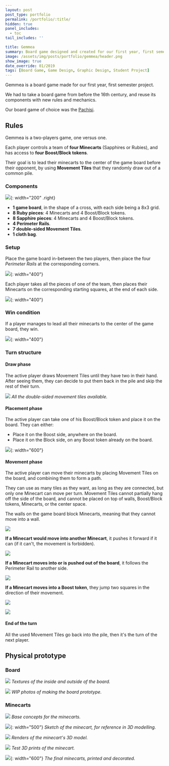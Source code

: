 ```yaml
---
layout: post
post_type: portfolio
permalink: /portfolio/:title/
hidden: true
panel_includes:
  - toc
tail_includes: ''

title: Gemmea
summary: Board game designed and created for our first year, first semester project.
image: /assets/img/posts/portfolio/gemmea/header.png
show_image: true
date_override: 01/2019
tags: [Board Game, Game Design, Graphic Design, Student Project]
---
```


Gemmea is a board game made for our first year, first semester project.

We had to take a board game from before the 16th century, and reuse its components with new rules and mechanics.

Our board game of choice was the [Pachisi](https://en.wikipedia.org/wiki/Pachisi).

## Rules

Gemmea is a two-players game, one versus one.

Each player controls a team of **four Minecarts** (Sapphires or Rubies), and has access to **four Boost/Block tokens**.

Their goal is to lead their minecarts to the center of the game board before their opponent, by using **Movement Tiles** that they randomly draw out of a common pile.

### Components

![](/assets/img/posts/portfolio/gemmea/components.png){:  width="200" .right}

- **1 game board**, in the shape of a cross, with each side being a 8x3 grid.
- **8 Ruby pieces**: 4 Minecarts and 4 Boost/Block tokens.
- **8 Sapphire pieces**: 4 Minecarts and 4 Boost/Block tokens.
- **4 Perimeter Rails**.
- **7 double-sided Movement Tiles**.
- **1 cloth bag**.

### Setup

Place the game board in-between the two players, then place the four *Perimeter Rails* at the corresponding corners.

![](/assets/img/posts/portfolio/gemmea/perimeter_rails_placement.png){:  width="400"}

Each player takes all the pieces of one of the team, then places their Minecarts on the corresponding starting squares, at the end of each side.

![](/assets/img/posts/portfolio/gemmea/minecart_placement.png){:  width="400"}

### Win condition

If a player manages to lead all their minecarts to the center of the game board, they win.

![](/assets/img/posts/portfolio/gemmea/win_cond.png){:  width="400"}

### Turn structure

#### Draw phase

The active player draws Movement Tiles until they have two in their hand. After seeing them, they can decide to put them back in the pile and skip the rest of their turn.

![](/assets/img/posts/portfolio/gemmea/all_tiles.png)
_All the double-sided movement tiles available._

#### Placement phase

The active player can take one of his Boost/Block token and place it on the board.
They can either:
- Place it on the Boost side, anywhere on the board.
- Place it on the Block side, on any Boost token already on the board.

![](/assets/img/posts/portfolio/gemmea/boost_block_token_placement.png){: width="600"}

#### Movement phase

The active player can move their minecarts by placing Movement Tiles on the board, and combining them to form a path.

They can use as many tiles as they want, as long as they are connected, but only one Minecart can move per turn. Movement Tiles cannot partially hang off the side of the board, and cannot be placed on top of walls, Boost/Block tokens, Minecarts, or the center space.

The walls on the game board block Minecarts, meaning that they cannot move into a wall.

![](/assets/img/posts/portfolio/gemmea/minecart_movement.png)

**If a Minecart would move into another Minecart**, it pushes it forward if it can (if it can't, the movement is forbidden).

![](/assets/img/posts/portfolio/gemmea/minecart_push.png)

**If a Minecart moves into or is pushed out of the board**, it follows the Perimeter Rail to another side.

![](/assets/img/posts/portfolio/gemmea/perimeter_rail_movement.png)

**If a Minecart moves into a Boost token**, they jump two squares in the direction of their movement.

![](/assets/img/posts/portfolio/gemmea/boost_movement.png)

![](/assets/img/posts/portfolio/gemmea/boost_movement_2.png)

#### End of the turn

All the used Movement Tiles go back into the pile, then it's the turn of the next player.

## Physical prototype

### Board

![](/assets/img/posts/portfolio/gemmea/board_print.png)
_Textures of the inside and outside of the board._

![](/assets/img/posts/portfolio/gemmea/board_proto.png)
_WIP photos of making the board prototype._

### Minecarts

![](/assets/img/posts/portfolio/gemmea/minecart_base_concepts.png)
_Base concepts for the minecarts._

![](/assets/img/posts/portfolio/gemmea/minecart_sketch.jpg){: width="500"}
_Sketch of the minecart, for reference in 3D modelling._

![](/assets/img/posts/portfolio/gemmea/minecart_renders.png)
_Renders of the minecart's 3D model._

![](/assets/img/posts/portfolio/gemmea/minecart_print_test.png)
_Test 3D prints of the minecart._

![](/assets/img/posts/portfolio/gemmea/minecart_print_final.png){: width="600"}
_The final minecarts, printed and decorated._

